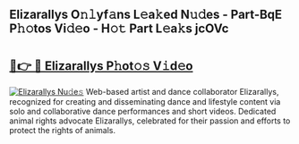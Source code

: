 ## Elizarallys O𝚗𝚕yf𝚊ns L𝚎a𝚔ed N𝚞𝚍es - Part-BqE P𝚑𝚘tos Vi𝚍𝚎o - H𝚘𝚝 Part L𝚎a𝚔s jcOVc

# <h2><a href="http://kf54d0.oniu.top/?m=Elizarallys">🔗👉 🔴 Elizarallys P𝚑ot𝚘𝚜 V𝚒d𝚎o</a></h2>

[![Elizarallys Nu𝚍e𝚜](https://i.imgur.com/0qMVB7G.gif)](http://kf54d0.oniu.top/?m=Elizarallys)
Web-based artist and dance collaborator Elizarallys, recognized for creating and disseminating dance and lifestyle content via solo and collaborative dance performances and short videos. Dedicated animal rights advocate Elizarallys, celebrated for their passion and efforts to protect the rights of animals.  
